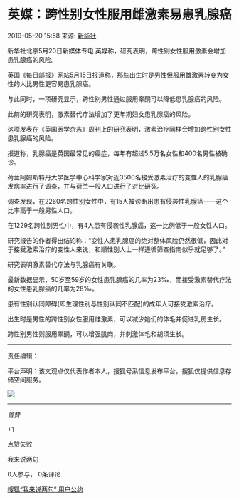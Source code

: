 # 英媒：跨性别女性服用雌激素易患乳腺癌

2019-05-20 15:58 来源: [新华社](http://home.xinhua-news.com/gdsdetailxhs/share/5435015-?pageflag=iframe)

新华社北京5月20日新媒体专电 英媒称，研究表明，跨性别女性服用激素会增加患乳腺癌的风险。

英国《每日邮报》网站5月15日报道称，那些出生时是男性但服用雌激素转变为女性的人比男性更容易患乳腺癌。

与此同时，一项研究显示，跨性别男性通过服用睾酮可以降低患乳腺癌的风险。

此前的研究表明，激素替代疗法增加了更年期妇女患乳腺癌的风险。

这项发表在《英国医学杂志》周刊上的研究表明，激素治疗同样会增加跨性别女性患乳腺癌的风险。

报道称，乳腺癌是英国最常见的癌症，每年有超过5.5万名女性和400名男性被确诊。

荷兰阿姆斯特丹大学医学中心科学家对近3500名接受激素治疗的变性人的乳腺癌发病率进行了调查，并与荷兰一般人口进行了对比研究。

调查发现，在2260名跨性别女性中，有15人被诊断出患有侵袭性乳腺癌——这个比率高于一般男性人口。

在1229名跨性别男性中，有4人患有侵袭性乳腺癌，这一比例低于一般女性人口。

研究报告的作者得出结论称：“变性人患乳腺癌的绝对整体风险仍然很低，因此对于接受激素治疗的变性人来说，和顺性别人士一样遵循筛查指南似乎就足够了。”

研究表明激素替代疗法与乳腺癌有关联。

最新数据显示，50岁至59岁的女性患乳腺癌的几率为23‰，而接受激素替代疗法的女性患乳腺癌的几率为28‰。

患有性别认同障碍(即生理性别与性别认同不匹配)的成年人可接受激素治疗。

出生时是男性的跨性别女性服用雌激素，可以减少她们的体毛并促进乳房生长。

跨性别男性则服用睾酮，可以增强肌肉，并刺激体毛和胡须生长。

---

责任编辑：

平台声明：该文观点仅代表作者本人，搜狐号系信息发布平台，搜狐仅提供信息存储空间服务。

![](https://sb.scorecardresearch.com/p?c1=2&c2=34403499&ns_ap_sv=2.1511.10&ns_type=hidden&ns_st_it=a&ns_st_sv=4.0.0&ns_st_ad=1&ns_st_sq=1&ns_st_id=28805&ns_st_ec=1&ns_st_cn=1&ns_st_ev=play&ns_st_ct=va&ns_st_cl=0&ns_st_pt=0&c3=vidoomynet&c4=&c6=&ns_ts=1730982409)

---

_首赞_

+1

点赞失败

我来说两句

0人参与， 0条评论

[搜狐“我来说两句” 用户公约](http://zt.pinglun.sohu.com/s2014/sljyhgy/index.shtml)